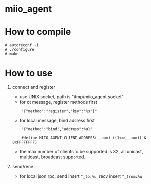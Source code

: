 # miio_agent

# How to compile
```
# autoreconf -i
# ./configure
# make
```

# How to use
1. connect and register
    * use UNIX socket, path is "/tmp/miio_agent.socket"
    * for ot message, register methods first
    ```
        "{"method":"register","key":"%s"}"
    ```
    * for local message, bind address first
    ```
        "{"method":"bind","address":%u}"

        #define MIIO_AGENT_CLIENT_ADDRESS(__num) ((1<<(__num)) & 0xFFFFFFFF)
    ```
    * the max number of clients to be supported is 32, all unicast, multicast, broadcast supported.

2. send/recv
    - for local json rpc, send insert `"_to:%u`, recv insert `"_from:%u`
